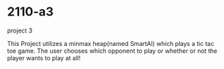 # 2110-a3
project 3

This Project utilizes a minmax heap(named SmartAI) which plays a tic tac toe game. The user chooses which opponent to play
or whether or not the player wants to play at all!
